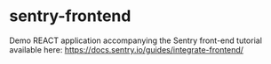 # sentry-frontend
Demo REACT application accompanying the Sentry front-end tutorial available here: https://docs.sentry.io/guides/integrate-frontend/

